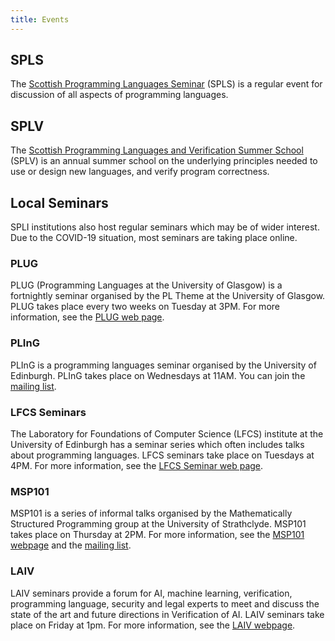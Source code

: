 ```yaml
---
title: Events
---
```


## SPLS

The [Scottish Programming Languages Seminar](https://scottish-pl-institute.github.io/spls/) (SPLS) is a regular event for discussion of all aspects of programming languages.

## SPLV

The [Scottish Programming Languages and Verification Summer School](https://www.macs.hw.ac.uk/splv/) (SPLV) is an annual summer school on the underlying principles needed to use or design new languages, and verify program correctness.

## Local Seminars

SPLI institutions also host regular seminars which may be of wider interest. Due to the COVID-19 situation, most seminars are taking place online.

### PLUG
PLUG (Programming Languages at the University of Glasgow) is a fortnightly seminar organised by the PL Theme at the University of Glasgow. PLUG takes place every two weeks on Tuesday at 3PM. For more information, see the [PLUG web page](http://www.dcs.gla.ac.uk/plug/).

### PLInG
PLInG is a programming languages seminar organised by the University of Edinburgh. PLInG takes place on Wednesdays at 11AM. You can join the [mailing list](http://lists.inf.ed.ac.uk/mailman/listinfo/pl-interest).

### LFCS Seminars
The Laboratory for Foundations of Computer Science (LFCS) institute at the University of Edinburgh has a seminar series which often includes talks about programming languages. LFCS seminars take place on Tuesdays at 4PM. For more information, see the [LFCS Seminar web page](https://web.inf.ed.ac.uk/lfcs/events/lfcs-seminars).

### MSP101
MSP101 is a series of informal talks organised by the Mathematically Structured Programming group at the University of Strathclyde. MSP101 takes place on Thursday at 2PM. For more information, see the [MSP101 webpage](https://msp.cis.strath.ac.uk/msp101.html) and the [mailing list](https://lists.cis.strath.ac.uk/mailman/listinfo/msp-interest).

### LAIV
LAIV seminars provide a forum for AI, machine learning, verification, programming language, security and legal experts to meet and discuss the state of the art and future directions in Verification of AI. LAIV seminars take place on Friday at 1pm. For more information, see the [LAIV webpage](https://laiv.uk/laiv-seminars/).
